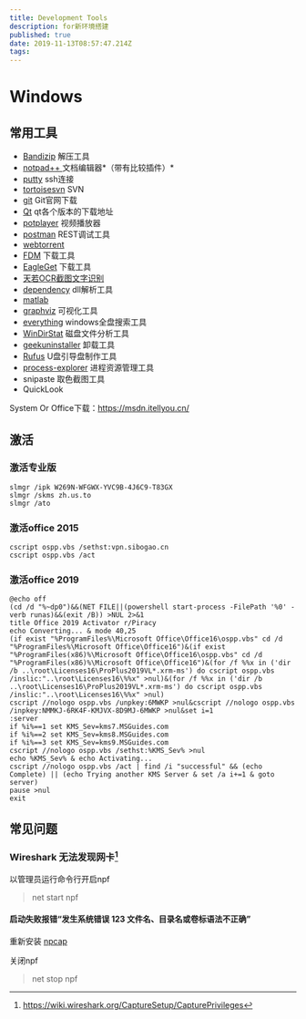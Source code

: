 ```yaml
---
title: Development Tools
description: for新环境搭建
published: true
date: 2019-11-13T08:57:47.214Z
tags: 
---
```


# Windows
## 常用工具

- [Bandizip](https://www.bandisoft.com/bandizip/) 解压工具
- [notpad++ ](https://notepad-plus-plus.org/) 文档编辑器*（带有比较插件）*
- [putty](https://www.putty.org/) ssh连接
- [tortoisesvn](https://tortoisesvn.net/downloads.html) SVN
- [git](https://www.git-scm.com/download/) Git官网下载
- [Qt](https://download.qt.io/archive/) qt各个版本的下载地址
- [potplayer](https://potplayer.daum.net/) 视频播放器
- [postman](https://www.getpostman.com/apps) REST调试工具
- [webtorrent](https://webtorrent.io/)
- [FDM](http://www.freedownloadmanager.org/download.htm) 下载工具
- [EagleGet](http://www.eagleget.com/) 下载工具
- [天若OCR截图文字识别](https://pan.baidu.com/s/1IHn8G0ieIWVCH7qVvNdjoQ)
- [dependency](http://www.dependencywalker.com/) dll解析工具
- [matlab](https://blog.csdn.net/josslyn/article/details/79898261)
- [graphviz](http://www.graphviz.org/download/) 可视化工具
- [everything](https://www.voidtools.com/zh-cn/) windows全盘搜索工具
- [WinDirStat](https://windirstat.en.softonic.com/) 磁盘文件分析工具
- [geekuninstaller](https://geekuninstaller.com/download) 卸载工具
- [Rufus](https://rufus.ie/) U盘引导盘制作工具
- [process-explorer](https://docs.microsoft.com/en-us/sysinternals/downloads/process-explorer) 进程资源管理工具
- snipaste 取色截图工具
- QuickLook

System Or Office下载：https://msdn.itellyou.cn/

## 激活
### 激活专业版
```
slmgr /ipk W269N-WFGWX-YVC9B-4J6C9-T83GX
slmgr /skms zh.us.to
slmgr /ato
```

### 激活office 2015
```
cscript ospp.vbs /sethst:vpn.sibogao.cn
cscript ospp.vbs /act
```

### 激活office 2019
```
@echo off
(cd /d "%~dp0")&&(NET FILE||(powershell start-process -FilePath '%0' -verb runas)&&(exit /B)) >NUL 2>&1
title Office 2019 Activator r/Piracy
echo Converting... & mode 40,25
(if exist "%ProgramFiles%\Microsoft Office\Office16\ospp.vbs" cd /d "%ProgramFiles%\Microsoft Office\Office16")&(if exist "%ProgramFiles(x86)%\Microsoft Office\Office16\ospp.vbs" cd /d "%ProgramFiles(x86)%\Microsoft Office\Office16")&(for /f %%x in ('dir /b ..\root\Licenses16\ProPlus2019VL*.xrm-ms') do cscript ospp.vbs /inslic:"..\root\Licenses16\%%x" >nul)&(for /f %%x in ('dir /b ..\root\Licenses16\ProPlus2019VL*.xrm-ms') do cscript ospp.vbs /inslic:"..\root\Licenses16\%%x" >nul)
cscript //nologo ospp.vbs /unpkey:6MWKP >nul&cscript //nologo ospp.vbs /inpkey:NMMKJ-6RK4F-KMJVX-8D9MJ-6MWKP >nul&set i=1
:server
if %i%==1 set KMS_Sev=kms7.MSGuides.com
if %i%==2 set KMS_Sev=kms8.MSGuides.com
if %i%==3 set KMS_Sev=kms9.MSGuides.com
cscript //nologo ospp.vbs /sethst:%KMS_Sev% >nul
echo %KMS_Sev% & echo Activating...
cscript //nologo ospp.vbs /act | find /i "successful" && (echo Complete) || (echo Trying another KMS Server & set /a i+=1 & goto server)
pause >nul
exit
```

## 常见问题
### Wireshark 无法发现网卡[^wireshark]

以管理员运行命令行开启npf
>net start npf

#### 启动失败报错“发生系统错误 123 文件名、目录名或卷标语法不正确”

重新安装 [npcap](https://nmap.org/npcap/#download)

关闭npf
>net stop npf

[^wireshark]:https://wiki.wireshark.org/CaptureSetup/CapturePrivileges
